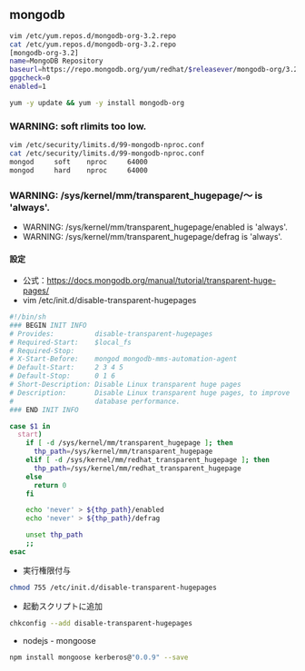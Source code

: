 ## mongodb
```bash
vim /etc/yum.repos.d/mongodb-org-3.2.repo
cat /etc/yum.repos.d/mongodb-org-3.2.repo
[mongodb-org-3.2]
name=MongoDB Repository
baseurl=https://repo.mongodb.org/yum/redhat/$releasever/mongodb-org/3.2/x86_64/
gpgcheck=0
enabled=1

yum -y update && yum -y install mongodb-org
```

### WARNING: soft rlimits too low.
```bash
vim /etc/security/limits.d/99-mongodb-nproc.conf
cat /etc/security/limits.d/99-mongodb-nproc.conf
mongod	   soft    nproc     64000
mongod	   hard    nproc     64000
```

### WARNING: /sys/kernel/mm/transparent_hugepage/～ is 'always'.
- WARNING: /sys/kernel/mm/transparent_hugepage/enabled is 'always'.
- WARNING: /sys/kernel/mm/transparent_hugepage/defrag is 'always'.

#### 設定
- 公式：https://docs.mongodb.org/manual/tutorial/transparent-huge-pages/
- vim /etc/init.d/disable-transparent-hugepages
```bash
#!/bin/sh
### BEGIN INIT INFO
# Provides:          disable-transparent-hugepages
# Required-Start:    $local_fs
# Required-Stop:
# X-Start-Before:    mongod mongodb-mms-automation-agent
# Default-Start:     2 3 4 5
# Default-Stop:      0 1 6
# Short-Description: Disable Linux transparent huge pages
# Description:       Disable Linux transparent huge pages, to improve
#                    database performance.
### END INIT INFO

case $1 in
  start)
    if [ -d /sys/kernel/mm/transparent_hugepage ]; then
      thp_path=/sys/kernel/mm/transparent_hugepage
    elif [ -d /sys/kernel/mm/redhat_transparent_hugepage ]; then
      thp_path=/sys/kernel/mm/redhat_transparent_hugepage
    else
      return 0
    fi

    echo 'never' > ${thp_path}/enabled
    echo 'never' > ${thp_path}/defrag

    unset thp_path
    ;;
esac
```

- 実行権限付与
```bash
chmod 755 /etc/init.d/disable-transparent-hugepages
```

- 起動スクリプトに追加
```bash
chkconfig --add disable-transparent-hugepages
```

- nodejs - mongoose
```bash
npm install mongoose kerberos@"0.0.9" --save
```
